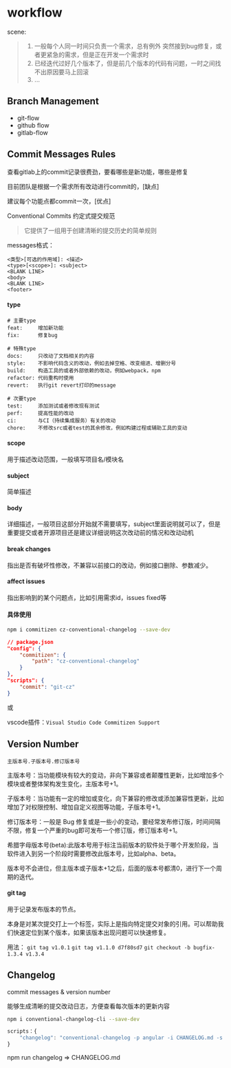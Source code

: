# workflow
scene:
> 1. 一般每个人同一时间只负责一个需求，总有例外
>    突然接到bug修复，或者更紧急的需求，但是正在开发一个需求时
> 2. 已经迭代过好几个版本了，但是前几个版本的代码有问题，一时之间找不出原因要马上回滚
> 3. ...

## Branch Management
- git-flow
- github flow
- gitlab-flow

## Commit Messages Rules
查看gitlab上的commit记录很费劲，要看哪些是新功能，哪些是修复

目前团队是根据一个需求所有改动进行commit的，[缺点]

建议每个功能点都commit一次，[优点]

Conventional Commits 约定式提交规范
> 它提供了一组用于创建清晰的提交历史的简单规则

messages格式：
```
<类型>[可选的作用域]: <描述>
<type>[<scope>]: <subject>
<BLANK LINE>
<body>
<BLANK LINE>
<footer>
```

#### type
```
# 主要type
feat:     增加新功能
fix:      修复bug

# 特殊type
docs:     只改动了文档相关的内容
style:    不影响代码含义的改动，例如去掉空格、改变缩进、增删分号
build:    构造工具的或者外部依赖的改动，例如webpack，npm
refactor: 代码重构时使用
revert:   执行git revert打印的message

# 次要type
test:     添加测试或者修改现有测试
perf:     提高性能的改动
ci:       与CI（持续集成服务）有关的改动
chore:    不修改src或者test的其余修改，例如构建过程或辅助工具的变动
```

#### scope
用于描述改动范围，一般填写项目名/模块名

#### subject
简单描述
#### body
详细描述，一般项目这部分开始就不需要填写，subject里面说明就可以了，但是重要提交或者开源项目还是建议详细说明这次改动前的情况和改动动机
#### break changes
指出是否有破坏性修改，不兼容以前接口的改动，例如接口删除、参数减少。
#### affect issues
指出影响到的某个问题点，比如引用需求id，issues fixed等

#### 具体使用
``` bash
npm i commitizen cz-conventional-changelog --save-dev
```

```json
// package.json
"config": {
    "commitizen": {
        "path": "cz-conventional-changelog"
    }
},
"scripts": {
    "commit": "git-cz"
}
```
或

vscode插件：`Visual Studio Code Commitizen Support`


## Version Number
```
主版本号.子版本号.修订版本号
```
主版本号：当功能模块有较大的变动，非向下兼容或者颠覆性更新，比如增加多个模块或者整体架构发生变化，主版本号+1。

子版本号：当功能有一定的增加或变化，向下兼容的修改或添加兼容性更新，比如增加了对权限控制、增加自定义视图等功能，子版本号+1。

修订版本号：一般是 Bug 修复或是一些小的变动，要经常发布修订版，时间间隔不限，修复一个严重的bug即可发布一个修订版，修订版本号+1。

希腊字母版本号(beta):此版本号用于标注当前版本的软件处于哪个开发阶段，当软件进入到另一个阶段时需要修改此版本号，比如alpha、beta。

版本号不会进位，但主版本或子版本+1之后，后面的版本号都清0，进行下一个周期的迭代。

#### git tag
用于记录发布版本的节点。

本身是对某次提交打上一个标签，实际上是指向特定提交对象的引用。可以帮助我们快速定位到某个版本，如果该版本出现问题可以快速修复。

用法：
`git tag v1.0.1`
`git tag v1.1.0 d7f80sd7`
`git checkout -b bugfix-1.3.4 v1.3.4`

## Changelog
commit messages & version number

能够生成清晰的提交改动日志，方便查看每次版本的更新内容

``` bash
npm i conventional-changelog-cli --save-dev
```

``` js
scripts：{
    "changelog": "conventional-changelog -p angular -i CHANGELOG.md -s -r 0"
}
```

npm run changelog => CHANGELOG.md


